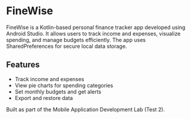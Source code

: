 # FineWise

FineWise is a Kotlin-based personal finance tracker app developed using Android Studio. It allows users to track income and expenses, visualize spending, and manage budgets efficiently. The app uses SharedPreferences for secure local data storage.

## Features
- Track income and expenses
- View pie charts for spending categories
- Set monthly budgets and get alerts
- Export and restore data

Built as part of the Mobile Application Development Lab (Test 2).

